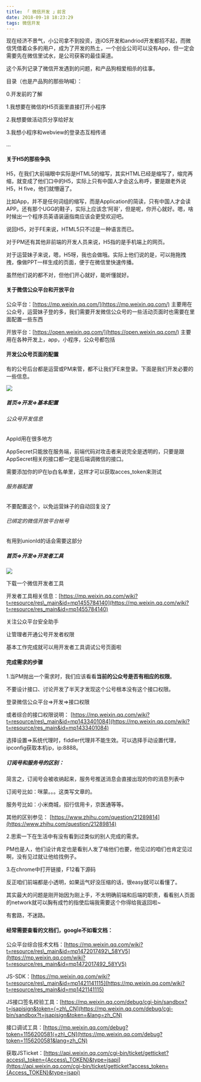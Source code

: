 ```yaml
---
title: 「 微信开发 」前言
date: 2018-09-18 18:23:29
tags: 微信开发
---
```

现在经济不景气，小公司拿不到投资，连iOS开发和andriod开发都招不起，而微信凭借着众多的用户，成为了开发的热土，一个创业公司可以没有App，但一定会需要先在微信里试水，是公司获客的最佳渠道。

这个系列记录了微信开发遇到的问题，和产品狗相爱相杀的往事。

<!-- more -->

目录（也是产品狗的那些呐喊）：

0.开发前的了解

1.我想要在微信的H5页面里直接打开小程序

2.我想要做活动页分享给好友

3.我想小程序和webview的登录态互相传递

...

#### 关于H5的那些争执

H5，在我们大前端眼中实际是HTML5的缩写，其实HTML已经是缩写了，缩完再缩，就变成了他们口中的H5，实际上只有中国人才会这么称呼，要是跟老外说H5，H five，他们就懵逼了。

比如App，并不是任何词组的缩写，而是Application的简读，只有中国人才会读APP。还有那个UGG的鞋子，实际上应该念‘阿哥’，但是呢，你开心就好。嗯，啥时候出一个程序员英语装逼指南应该会更受欢迎吧。

说回H5，对于FE来说，HTML5只不过是一种语言而已。

对于PM还有其他非前端的开发人员来说，H5指的是手机端上的网页。

对于运营妹子来说，嗯，H5呀，我也会做哦。实际上他们说的是，可以拖拖拽拽，像做PPT一样生成的页面，便于在微信里快速传播。

虽然他们说的都不对，但他们开心就好，能听懂就好。

#### 关于微信公众平台和开放平台

公众平台：[https://mp.weixin.qq.com/](https://mp.weixin.qq.com/) 主要用在公众号，运营妹子登的多，我们需要开发微信公众号的一些活动页面时也需要在里面配置一些东西

开放平台：[https://open.weixin.qq.com/](https://open.weixin.qq.com/) 主要用在各种开发上，app，小程序，公众号都包括

#### 开发公众号页面的配置

有的公号后台都是运营或PM来管，都不让我们FE来登录。下面是我们开发必要的一些信息。

![](/assets/微信公众平台-基本配置.png)

##### 首页=&gt;开发=&gt;基本配置

###### 公众号开发信息

AppId用在很多地方

AppSecret只能放在服务端，前端代码对攻击者来说完全是透明的，只要是跟AppSecret相关的接口都一定是后端调微信的接口。

需要添加你的IP在Ip白名单里，这样才可以获取acces\_token来测试

###### 服务器配置

不要配置这个，以免运营妹子的自动回复没了

###### 已绑定的微信开放平台帐号

有用到unionId的话会需要这部分

##### 首页=&gt;开发=&gt;开发者工具

![](/assets/微信公众平台-开发者工具.png)

下载一个微信开发者工具

开发者工具相关信息：[https://mp.weixin.qq.com/wiki?t=resource/res\_main&id=mp1455784140](https://mp.weixin.qq.com/wiki?t=resource/res_main&id=mp1455784140)

关注公众平台安全助手

让管理者开通公号开发者权限

基本工作完成就可以用开发者工具调试公号页面啦

#### 完成需求的步骤

1.当PM抛出一个需求时，我们应该看看**当前的公众号是否有相应的权限**。

不要设计接口、讨论开发了半天才发现这个公号根本没有这个接口权限。

登录微信公众平台=&gt;开发=&gt;接口权限

或者综合的接口权限说明： [https://mp.weixin.qq.com/wiki?t=resource/res\_main&id=mp1433401084](https://mp.weixin.qq.com/wiki?t=resource/res_main&id=mp1433401084)

选择设置=&gt;系统代理时，fiddler代理并不能生效。可以选择手动设置代理，ipconfig获取本机ip，ip:8888。

##### 订阅号和服务号的区别：

简言之，订阅号会被收纳起来，服务号推送消息会直接出现的你的消息列表中

订阅号比如：咪蒙。。。这类写文章的。

服务号比如：小米商城，招行信用卡，京医通等等。

其他的区别参见：
[https://www.zhihu.com/question/21289814](https://www.zhihu.com/question/21289814)

2.思索一下在生活中有没有看到过类似的别人完成的需求。

PM也是人，他们设计肯定也是看别人发了啥他们也要，他见过的咱们也肯定见过啊，没有见过就让他给找例子。

3.在chrome中打开链接，F12看下源码

反正咱们前端都是小透明，如果运气好没压缩的话，很easy就可以看懂了。

其实最大的问题是刚开始因为刚上手，不太明确前端和后端的职责，看看别人页面的network就可以胸有成竹的指使后端我需要这个你得给我返回啦~

有套路，不迷路。

#### 经常需要查看的文档们，google不如看文档：

公众平台综合技术文档：[https://mp.weixin.qq.com/wiki?t=resource/res\_main&id=mp1472017492\_58YV5](https://mp.weixin.qq.com/wiki?t=resource/res_main&id=mp1472017492_58YV5)

JS-SDK：[https://mp.weixin.qq.com/wiki?t=resource/res\_main&id=mp1421141115](https://mp.weixin.qq.com/wiki?t=resource/res_main&id=mp1421141115)

JS接口签名校验工具：[https://mp.weixin.qq.com/debug/cgi-bin/sandbox?t=jsapisign&token=⟨=zh\_CN](https://mp.weixin.qq.com/debug/cgi-bin/sandbox?t=jsapisign&token=&lang=zh_CN)

接口调试工具：[https://mp.weixin.qq.com/debug?token=1156200581⟨=zh\_CN](https://mp.weixin.qq.com/debug?token=1156200581&lang=zh_CN)

获取JSTicket：[https://api.weixin.qq.com/cgi-bin/ticket/getticket?access\_token={Access\_TOKEN}&type=jsapi](https://api.weixin.qq.com/cgi-bin/ticket/getticket?access_token={Access_TOKEN}&type=jsapi)
